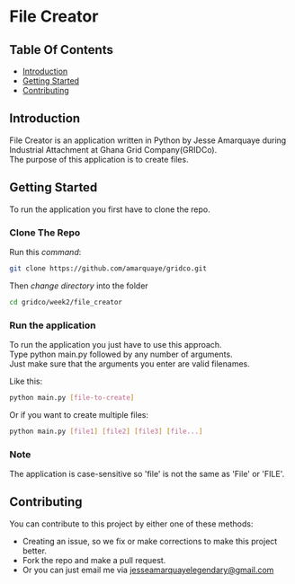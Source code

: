 # File Creator

## Table Of Contents
- [Introduction](#introduction)
- [Getting Started](#getting-started)
- [Contributing](#contributing)


## Introduction
File Creator is an application written in Python by Jesse Amarquaye during Industrial Attachment at Ghana Grid Company(GRIDCo).<br>
The purpose of this application is to create files.

## Getting Started
To run the application you first have to clone the repo.

### Clone The Repo
Run this *command*:
```bash
git clone https://github.com/amarquaye/gridco.git
```
Then *change directory* into the folder
```bash
cd gridco/week2/file_creator
```

### Run the application
To run the application you just have to use this approach.<br>
Type python main.py followed by any number of arguments.<br>
Just make sure that the arguments you enter are valid filenames.<br>

Like this:
```bash
python main.py [file-to-create]
```
Or if you want to create multiple files:
```bash
python main.py [file1] [file2] [file3] [file...]
```

### Note
The application is case-sensitive so 'file' is not the same as 'File' or 'FILE'. 

## Contributing
You can contribute to this project by either one of these methods:
- Creating an issue, so we fix or make corrections to make this project better.
- Fork the repo and make a pull request.
- Or you can just email me via [jesseamarquayelegendary@gmail.com](mailto:jesseamarquayelegendary@gmail)
